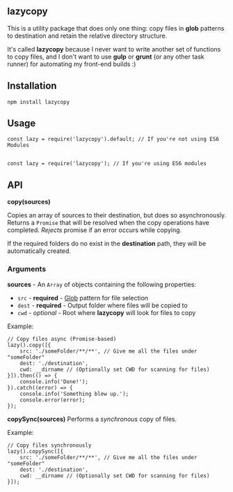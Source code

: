 ## lazycopy
This is a utility package that does only one thing: copy files in **glob** patterns to destination
and retain the relative directory structure.

It's called **lazycopy** because I never want to write another set of functions to copy files, and I don't want to use
**gulp** or **grunt** (or any other task runner) for automating my front-end builds :)

## Installation
`npm install lazycopy`

## Usage
```
const lazy = require('lazycopy').default; // If you're not using ES6 Modules


const lazy = require('lazycopy'); // If you're using ES6 modules
```

## API
**copy(sources)**

Copies an array of sources to their destination, but does so asynchronously. Returns a `Promise` that will be
resolved when the copy operations have completed. *Rejects* promise if an error occurs while copying.

If the required folders do no exist in the **destination** path, they will be automatically created.

### Arguments
**sources** - An `Array` of objects containing the following properties:
- `src` - **required** - [Glob](https://github.com/isaacs/node-glob) pattern for file selection
- `dest` - **required** - Output folder where files will be copied to
- `cwd` - *optional* - Root where **lazycopy** will look for files to copy

Example:

```
// Copy files async (Promise-based)
lazy().copy([{
    src: './someFolder/**/**', // Give me all the files under "someFolder"
    dest: './destination',
    cwd: __dirname // (Optionally set CWD for scanning for files)
}]).then(() => {
    console.info('Done!');
}).catch((error) => {
    console.info('Something blew up.');
    console.error(error);
});
```

**copySync(sources)**
Performs a *synchronous* copy of files.

Example:

```
// Copy files synchronously
lazy().copySync([{
    src: './someFolder/**/**', // Give me all the files under "someFolder"
    dest: './destination',
    cwd: __dirname // (Optionally set CWD for scanning for files)
}]);
```
